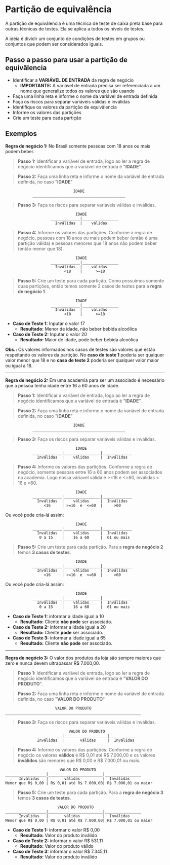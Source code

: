 # Partição de equivalência

A partição de equivâlencia é uma técnica de teste de caixa preta base para outras técnicas de testes. Ela se aplica a todos os níveis de testes.

A idéia é dividir um conjunto de condições de testes em grupos ou conjuntos que podem ser considerados iguais.

## **Passo a passo** para usar a partição de equivâlencia

- Identificar a **VARIÁVEL DE ENTRADA** da regra de negócio
  - **IMPORTANTE:** A variável de entrada precisa ser referenciada a um nome que generalize todos os valores que são usando
- Faça uma linha reta e informe o nome da variável de entrada definida
- Faça os riscos para separar variáveis válidas e inválidas
- Identifique os valores da partição de equivâlencia
- Informe os valores das partições
- Crie um teste para cada partição

## **Exemplos**

**Regra de negócio 1:** No Brasil somente pessoas com 18 anos ou mais podem beber.

> **Passo 1:** Identificar a variável de entrada, logo ao ler a regra de negócio identificamos que a variável de entrada é "**IDADE**".

> **Passo 2:** Faça uma linha reta e informe o nome da variável de entrada definida, no caso "**IDADE**"

```
                              IDADE
            _________________________________________

```

> **Passo 3:** Faça os riscos para separar variáveis válidas e inválidas.

```
                               IDADE
                    _____________|________________
                      Inválidas  |    válidas     

```

> **Passo 4:**  Informe os valores das partições. Conforme a regra de negócio, pessoas com 18 anos ou mais podem beber (então é uma partição válida) e pessoas menores que 18 anos não podem beber (então menor que 18).

```
                               IDADE
                    _____________|________________
                      Inválidas  |    válidas     
                          <18    |      >=18
```

> **Passo 5:** Crie um teste para cada partição. Como possuímos somente duas partições, então temos somente 2 casos de testes para a **regra de negócio 1**.

```
                               IDADE
                    _____________|________________
                      Inválidas  |    válidas     
                          <18    |      >=18
```

- **Caso de Teste 1:** Inputar o valor 17
  - **Resultado:** Menor de idade, não beber bebida alcoólica
- **Caso de Teste 2:** Inputar o valor 20
  - **Resultado:** Maior de idade, pode beber bebida alcoólica

**Obs.:** Os valores informados nos casos de testes são valores que estão respeitando os valores da partição. No **caso do teste 1** poderia ser qualquer valor menor que 18 e no **caso de teste 2** poderia ser qualquer valor maior ou igual a 18.

______

**Regra de negócio 2:** Em uma academia para ser um associado é necessário que a pessoa tenha idade entre 16 a 60 anos de idade.

> **Passo 1:** Identificar a variável de entrada, logo ao ler a regra de negócio identificamos que a variável de entrada é "**IDADE**".

> **Passo 2:** Faça uma linha reta e informe o nome da variável de entrada definida, no caso "**IDADE**"

```
                              IDADE
            _________________________________________

```

> **Passo 3:** Faça os riscos para separar variáveis válidas e inválidas.

```
                               IDADE
            _____________|________________|_____________
              Inválidas  |    válidas     |  Inválidas  

```

> **Passo 4:**  Informe os valores das partições. Conforme a regra de negócio, somente pessoas entre 16 a 60 anos podem ser associados na academia.
> Logo nossa váriavel válida é >=16 e <=60, inválidas < 16 e >60.

```
                               IDADE
            _____________|________________|_____________
              Inválidas  |    válidas     |  Inválidas  
                 <16     | >=16  e  <=60  |     >60  

```
Ou você pode cria-lá assim:
```
                               IDADE
            _____________|________________|_____________
              Inválidas  |    válidas     |  Inválidas  
               0 a 15    |    16 a 60     |  61 ou mais  

```

> **Passo 5:** Crie um teste para cada partição. Para a **regra de negócio 2** temos **3 casos de testes**.
```
                               IDADE
            _____________|________________|_____________
              Inválidas  |    válidas     |  Inválidas  
                 <16     | >=16  e  <=60  |     >60  

```
Ou você pode cria-lá assim:
```
                               IDADE
            _____________|________________|_____________
              Inválidas  |    válidas     |  Inválidas  
               0 a 15    |    16 a 60     |  61 ou mais  

```

- **Caso de Teste 1:** informar a idade igual a 10
  - **Resultado:** Cliente **não pode** ser associado.
- **Caso de Teste 2:** informar a idade igual a 20
  - **Resultado:** Cliente **pode** ser associado.
- **Caso de Teste 3:** informar a idade igual a 65
  - **Resultado:** Cliente **não pode** ser associado.

____

**Regra de negócio 3:** O valor dos produtos da loja são sempre maiores que zero e nunca devem ultrapassar R$ 7.000,00.

> **Passo 1:** Identificar a variável de entrada, logo ao ler a regra de negócio identificamos que a variável de entrada é "**VALOR DO PRODUTO**".

> **Passo 2:** Faça uma linha reta e informe o nome da variável de entrada definida, no caso "**VALOR DO PRODUTO**"

```
                      VALOR DO PRODUTO
____________________________________________________________

```

> **Passo 3:** Faça os riscos para separar variáveis válidas e inválidas.

```
                            VALOR DO PRODUTO
            _____________|___________________|_____________
              Inválidas  |       válidas     |  Inválidas  

```

> **Passo 4:**  Informe os valores das partições. Conforme a regra de negócio
> os valores **válidos** é R$ 0,01 até R$ 7.000,00 e os valores **inválidos** são menores que R$ 0,00 e 
> R$ 7.000,01 ou mais.

```
                        VALOR DO PRODUTO
__________________|________________________|________________
      Inválidas   |       válidas          |  Inválidas  
Menor que R$ 0,00 | R$ 0,01 até R$ 7.000,00| R$ 7.000,01 ou maior 

```

> **Passo 5:** Crie um teste para cada partição. Para a **regra de negócio 3** temos **3 casos de testes**.

```
                       VALOR DO PRODUTO
__________________|________________________|________________
      Inválidas   |       válidas          |  Inválidas  
Menor que R$ 0,00 | R$ 0,01 até R$ 7.000,00| R$ 7.000,01 ou maior 

```

- **Caso de Teste 1:** informar o valor R$ 0,00
  - **Resultado:** Valor do produto inválido
- **Caso de Teste 2:** informar o valor R$ 531,11
  - **Resultado:** Valor do produto válido
- **Caso de Teste 3:** informar o valor R$ 7.345,11
  - **Resultado:** Valor do produto inválido